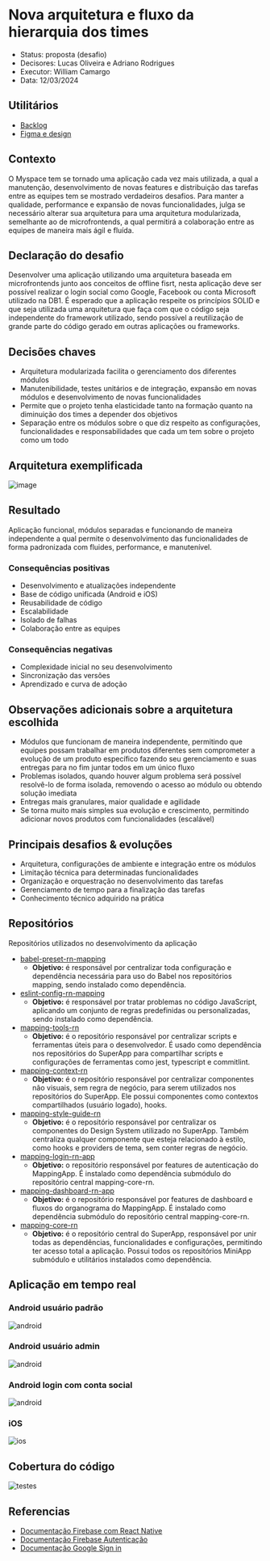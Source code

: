 # Nova arquitetura e fluxo da hierarquia dos times

- Status: proposta (desafio)
- Decisores: Lucas Oliveira e Adriano Rodrigues
- Executor: William Camargo
- Data: 12/03/2024

## Utilitários

- [Backlog](https://db1global-my.sharepoint.com/:x:/g/personal/william_camargo_db1_com_br/EXWyP3xPMpxAkyHBB6o8fz0B3Y4Gkg_Jx21Oa9E4-D7Knw?e=D0Kpdg)
- [Figma e design](https://www.figma.com/file/y427586uuFXcvODlMgNTtU/MySpace_Desafio?type=design&node-id=96-529&mode=design&t=B4YIplPTnrZy1MV8-0)

## Contexto

O Myspace tem se tornado uma aplicação cada vez mais utilizada, a qual a manutenção, desenvolvimento de novas features e distribuição das tarefas entre as equipes tem se mostrado verdadeiros desafios. Para manter a qualidade, performance e expansão de novas funcionalidades, julga se necessário alterar sua arquitetura para uma arquitetura modularizada, semelhante ao de microfrontends, a qual permitirá a colaboração entre as equipes de maneira mais ágil e fluída.

## Declaração do desafio

Desenvolver uma aplicação utilizando uma arquitetura baseada em microfrontends junto aos conceitos de offline fisrt, nesta aplicação deve ser possível realizar o login social como Google, Facebook ou conta Microsoft utilizado na DB1. É esperado que a aplicação respeite os princípios SOLID e que seja utilizada uma arquitetura que faça com que o código seja independente do framework utilizado, sendo possível a reutilização de grande parte do código gerado em outras aplicações ou frameworks.

## Decisões chaves

- Arquitetura modularizada facilita o gerenciamento dos diferentes módulos
- Manutenibilidade, testes unitários e de integração, expansão em novas módulos e desenvolvimento de novas funcionalidades
- Permite que o projeto tenha elasticidade tanto na formação quanto na diminuição dos times a depender dos objetivos
- Separação entre os módulos sobre o que diz respeito as configurações, funcionalidades e responsabilidades que cada um tem sobre o projeto como um todo

## Arquitetura exemplificada
![image](./assets/docs/images/arquitetura.svg)

## Resultado

Aplicação funcional, módulos separadas e funcionando de maneira independente a qual permite o desenvolvimento das funcionalidades de forma padronizada com fluides, performance, e manutenível.

### Consequências positivas

- Desenvolvimento e atualizações independente
- Base de código unificada (Android e iOS)
- Reusabilidade de código
- Escalabilidade
- Isolado de falhas
- Colaboração entre as equipes

### Consequências negativas

- Complexidade inicial no seu desenvolvimento
- Sincronização das versões
- Aprendizado e curva de adoção

## Observações adicionais sobre a arquitetura escolhida

- Módulos que funcionam de maneira independente, permitindo que equipes possam trabalhar em produtos diferentes sem comprometer a evolução de um produto específico fazendo seu gerenciamento e suas entregas para no fim juntar todos em um único fluxo
- Problemas isolados, quando houver algum problema será possível resolvê-lo de forma isolada, removendo o acesso ao módulo ou obtendo solução imediata
- Entregas mais granulares, maior qualidade e agilidade
- Se torna muito mais simples sua evolução e crescimento, permitindo adicionar novos produtos com funcionalidades (escalável)

## Principais desafios & evoluções

- Arquitetura, configurações de ambiente e integração entre os módulos
- Limitação técnica para determinadas funcionalidades
- Organização e orquestração no desenvolvimento das tarefas
- Gerenciamento de tempo para a finalização das tarefas
- Conhecimento técnico adquirido na prática

## Repositórios

Repositórios utilizados no desenvolvimento da aplicação

- [babel-preset-rn-mapping](https://github.com/williamcamasil/babel-preset-rn-mapping)
  - **Objetivo:** é responsável por centralizar toda configuração e dependência necessária para uso do Babel nos repositórios mapping, sendo instalado como dependência.
- [eslint-config-rn-mapping](https://github.com/williamcamasil/eslint-config-rn-mapping)
  - **Objetivo:** é responsável por tratar problemas no código JavaScript, aplicando um conjunto de regras predefinidas ou personalizadas, sendo instalado como dependência.
- [mapping-tools-rn](https://github.com/williamcamasil/mapping-tools-rn)
  - **Objetivo:** é o repositório responsável por centralizar scripts e ferramentas úteis para o desenvolvedor. É usado como dependência nos repositórios do SuperApp para compartilhar scripts e configurações de ferramentas como jest, typescript e commitlint.
- [mapping-context-rn](https://github.com/williamcamasil/mapping-context-rn)
  - **Objetivo:** é o repositório responsável por centralizar componentes não visuais, sem regra de negócio, para serem utilizados nos repositórios do SuperApp. Ele possui componentes como contextos compartilhados (usuário logado), hooks.
- [mapping-style-guide-rn](https://github.com/williamcamasil/mapping-style-guide-rn)
  - **Objetivo:** é o repositório responsável por centralizar os componentes do Design System utilizado no SuperApp. Também centraliza qualquer componente que esteja relacionado à estilo, como hooks e providers de tema, sem conter regras de negócio.
- [mapping-login-rn-app](https://github.com/williamcamasil/mapping-login-rn-app)
  - **Objetivo:** o repositório responsável por features de autenticação do MappingApp. É instalado como dependência submódulo do repositório central mapping-core-rn.
- [mapping-dashboard-rn-app](https://github.com/williamcamasil/mapping-dashboard-rn-app)
  - **Objetivo:** é o repositório responsável por features de dashboard e fluxos do organograma do MappingApp. É instalado como dependência submódulo do repositório central mapping-core-rn.
- [mapping-core-rn](https://github.com/williamcamasil/mapping-core-rn)
  - **Objetivo:** é o repositório central do SuperApp, responsável por unir todas as dependências, funcionalidades e configurações, permitindo ter acesso total a aplicação. Possui todos os repositórios MiniApp submódulo e utilitários instalados como dependência.

## Aplicação em tempo real

### Android usuário padrão
![android](./assets/gif/core_android.gif)

### Android usuário admin
![android](./assets/gif/core_android_admin.gif)

### Android login com conta social
![android](./assets/gif/android_login_social.gif)

### iOS
![ios](./assets/gif/core_ios.gif)

## Cobertura do código
![testes](./assets/img/testes.png)

## Referencias
- [Documentação Firebase com React Native](https://rnfirebase.io/)
- [Documentação Firebase Autenticação](https://rnfirebase.io/auth/social-auth)
- [Documentação Google Sign in](https://github.com/react-native-google-signin/google-signin?tab=readme-ov-file#project-setup-and-initialization)


